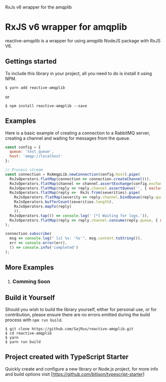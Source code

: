 RxJs v6 wrapper for the amqplib

# RxJS v6 wrapper for amqplib
reactive-amqplib is a wrapper for using amqplib NodeJS package with RxJS V6.

## Gettings started

To include this library in your project, all you need to do is install it using NPM.

```
$ yarn add reactive-amqplib
```
or 

```
$ npm install reactive-amqplib --save
```

## Examples

Here is a basic example of creating a connection to a RabbitMQ server, creating a channel and waiting for messages from the queue.

```javascript
const config = {
  queue: 'test_queue',
  host: 'amqp://localhost'
};

// Process stream
const connection = RxAmqpLib.newConnection(config.host).pipe(
  RxJsOperators.flatMap(connection => connection.createChannel()),
  RxJsOperators.flatMap(channel => channel.assertExchange(config.exchange, config.exchangeType, { durable: false })),
  RxJsOperators.flatMap(reply => reply.channel.assertQueue('', { exclusive: true })),
  RxJsOperators.flatMap(reply =>  RxJs.from(severities).pipe(
    RxJsOperators.flatMap(severity => reply.channel.bindQueue(reply.queue, config.exchange, severity)),
    RxJsOperators.bufferCount(severities.length),
    RxJsOperators.mapTo(reply)
    )),
  RxJsOperators.tap(() => console.log(' [*] Waiting for logs.')),
  RxJsOperators.flatMap(reply => reply.channel.consume(reply.queue, { noAck: true }))
);

connection.subscribe(
  msg => console.log(" [x] %s: '%s'", msg.content.toString()),
  err => console.error(err),
  () => console.info('completed')
);
```

## More Examples

1. ### Comming Soon


## Build it Yourself

Should you wish to build the library yourself, either for personal use, or for contribution, please ensure there are no errors emitted during the build process with `npm run build`.

```
$ git clone https://github.com/SajRus/reactive-amqplib.git
$ cd reactive-amqplib
$ yarn
$ yarn run build
```

## Project created with TypeScript Starter

Quickly create and configure a new library or Node.js project, for more info and build options visit [https://github.com/bitjson/typescript-starter]
